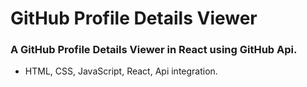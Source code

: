 # GitHub Profile Details Viewer

### A GitHub Profile Details Viewer in React using GitHub Api.
- HTML, CSS, JavaScript, React, Api integration.
